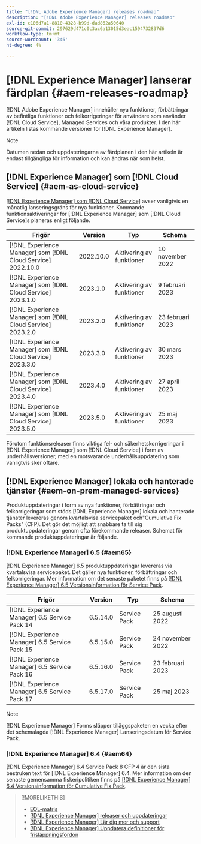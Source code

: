 ```yaml
---
title: "[!DNL Adobe Experience Manager] releases roadmap"
description: "[!DNL Adobe Experience Manager] releases roadmap"
exl-id: c106d7a1-8810-4328-b99d-dad862a50640
source-git-commit: 297629d471c0c3ac6a13015d3eac1594732837d6
workflow-type: tm+mt
source-wordcount: '346'
ht-degree: 4%

---
```


# [!DNL Experience Manager] lanserar färdplan {#aem-releases-roadmap}

[!DNL Adobe Experience Manager] innehåller nya funktioner, förbättringar av befintliga funktioner och felkorrigeringar för användare som använder [!DNL Cloud Service], Managed Services och våra produkter. I den här artikeln listas kommande versioner för [!DNL Experience Manager].

>[!NOTE]
>
>Datumen nedan och uppdateringarna av färdplanen i den här artikeln är endast tillgängliga för information och kan ändras när som helst.

## [!DNL Experience Manager] som [!DNL Cloud Service] {#aem-as-cloud-service}

[[!DNL Experience Manager] som [!DNL Cloud Service]](https://experienceleague.adobe.com/docs/experience-manager-cloud-service/release-notes/home.html) avser vanligtvis en månatlig lanseringsgräns för nya funktioner. Kommande funktionsaktiveringar för [!DNL Experience Manager] som [!DNL Cloud Service]s planeras enligt följande.

| Frigör | Version | Typ | Schema |
|---|---|---|---|
| [!DNL Experience Manager] som [!DNL Cloud Service] 2022.10.0 | 2022.10.0 | Aktivering av funktioner | 10 november 2022 |
| [!DNL Experience Manager] som [!DNL Cloud Service] 2023.1.0 | 2023.1.0 | Aktivering av funktioner | 9 februari 2023 |
| [!DNL Experience Manager] som [!DNL Cloud Service] 2023.2.0 | 2023.2.0 | Aktivering av funktioner | 23 februari 2023 |
| [!DNL Experience Manager] som [!DNL Cloud Service] 2023.3.0 | 2023.3.0 | Aktivering av funktioner | 30 mars 2023 |
| [!DNL Experience Manager] som [!DNL Cloud Service] 2023.4.0 | 2023.4.0 | Aktivering av funktioner | 27 april 2023 |
| [!DNL Experience Manager] som [!DNL Cloud Service] 2023.5.0 | 2023.5.0 | Aktivering av funktioner | 25 maj 2023 |

Förutom funktionsreleaser finns viktiga fel- och säkerhetskorrigeringar i [!DNL Experience Manager] som [!DNL Cloud Service] i form av underhållsversioner, med en motsvarande underhållsuppdatering som vanligtvis sker oftare.

## [!DNL Experience Manager] lokala och hanterade tjänster {#aem-on-prem-managed-services}

Produktuppdateringar i form av nya funktioner, förbättringar och felkorrigeringar som stöds [!DNL Experience Manager] lokala och hanterade tjänster levereras genom kvartalsvisa servicepaket och&quot;Cumulative Fix Packs&quot; (CFP). Det gör det möjligt att snabbare ta till sig produktuppdateringar genom ofta förekommande releaser. Schemat för kommande produktuppdateringar är följande.

### [!DNL Experience Manager] 6.5 {#aem65}

[!DNL Experience Manager] 6.5 produktuppdateringar levereras via kvartalsvisa servicepaket. Det gäller nya funktioner, förbättringar och felkorrigeringar. Mer information om det senaste paketet finns på [[!DNL Experience Manager] 6.5 Versionsinformation för Service Pack](https://experienceleague.adobe.com/docs/experience-manager-65/release-notes/release-notes.html).

| Frigör | Version | Typ | Schema |
|---|---|---|---|
| [!DNL Experience Manager] 6.5 Service Pack 14 | 6.5.14.0 | Service Pack | 25 augusti 2022 |
| [!DNL Experience Manager] 6.5 Service Pack 15 | 6.5.15.0 | Service Pack | 24 november 2022 |
| [!DNL Experience Manager] 6.5 Service Pack 16 | 6.5.16.0 | Service Pack | 23 februari 2023 |
| [!DNL Experience Manager] 6.5 Service Pack 17 | 6.5.17.0 | Service Pack | 25 maj 2023 |

>[!NOTE]
>
>[!DNL Experience Manager] Forms släpper tilläggspaketen en vecka efter det schemalagda [!DNL Experience Manager] Lanseringsdatum för Service Pack.

### [!DNL Experience Manager] 6.4 {#aem64}

[!DNL Experience Manager] 6.4 Service Pack 8 CFP 4 är den sista bestruken text för [!DNL Experience Manager] 6.4. Mer information om den senaste gemensamma fiskeripolitiken finns på [[!DNL Experience Manager] 6.4 Versionsinformation för Cumulative Fix Pack](https://experienceleague.adobe.com/docs/experience-manager-64/release-notes/cfp-release-notes.html).

>[!MORELIKETHIS]
>
>* [EOL-matris](https://helpx.adobe.com/support/programs/eol-matrix.html)
>* [[!DNL Experience Manager] releaser och uppdateringar](https://helpx.adobe.com/experience-manager/aem-releases-updates.html)
>* [[!DNL Experience Manager] Lär dig mer och support](https://helpx.adobe.com/support/experience-manager.html)
>* [[!DNL Experience Manager] Uppdatera definitioner för frisläppningsfordon](/help/update-release-vehicle-definitions.md)

